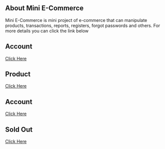 
## About Mini E-Commerce

Mini E-Commerce is mini project of e-commerce that can manipulate products, transactions, reports, registers, forgot passwords and others. For more details you can click the link below

## Account

<a href="https://youtu.be/6pw9NIPxxXg" target="_blank">Click Here</a>


## Product

<a href="https://youtu.be/X3MnbS1bTOU" target="_blank">Click Here</a>


## Account

<a href="https://youtu.be/pdmivai5bb0" target="_blank">Click Here</a>


## Sold Out

<a href="https://youtu.be/_JxyFcbL8PI" target="_blank">Click Here</a>
